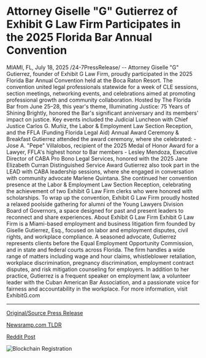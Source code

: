 # Attorney Giselle "G" Gutierrez of Exhibit G Law Firm Participates in the 2025 Florida Bar Annual Convention

MIAMI, FL, July 18, 2025 /24-7PressRelease/ -- Attorney Giselle "G" Gutierrez, founder of Exhibit G Law Firm, proudly participated in the 2025 Florida Bar Annual Convention held at the Boca Raton Resort. The convention united legal professionals statewide for a week of CLE sessions, section meetings, networking events, and celebrations aimed at promoting professional growth and community collaboration.  Hosted by The Florida Bar from June 25–28, this year's theme, Illuminating Justice: 75 Years of Shining Brightly, honored the Bar's significant anniversary and its members' impact on justice. Key events included the Judicial Luncheon with Chief Justice Carlos G. Muñiz, the Labor & Employment Law Section Reception, and the FFLA (Funding Florida Legal Aid) Annual Award Ceremony & Breakfast   Gutierrez attended the award ceremony, where she celebrated: - Jose A. "Pepe" Villalobos, recipient of the 2025 Medal of Honor Award for a Lawyer, FFLA's highest honor to Bar members  - Lesley Mendoza, Executive Director of CABA Pro Bono Legal Services, honored with the 2025 Jane Elizabeth Curran Distinguished Service Award   Gutierrez also took part in the LEAD with CABA leadership sessions, where she engaged in conversation with community advocate Marlene Quintana. She continued her convention presence at the Labor & Employment Law Section Reception, celebrating the achievement of two Exhibit G Law Firm clerks who were honored with scholarships.  To wrap up the convention, Exhibit G Law Firm proudly hosted a relaxed poolside gathering for alumni of the Young Lawyers Division Board of Governors, a space designed for past and present leaders to reconnect and share experiences.  About Exhibit G Law Firm  Exhibit G Law Firm is a Miami-based employment and business litigation firm founded by Giselle Gutierrez, Esq., focused on labor and employment disputes, civil rights, and workplace compliance. A seasoned advocate, Gutierrez represents clients before the Equal Employment Opportunity Commission, and in state and federal courts across Florida.  The firm handles a wide range of matters including wage and hour claims, whistleblower retaliation, workplace discrimination, pregnancy discrimination, employment contract disputes, and risk mitigation counseling for employers. In addition to her practice, Gutierrez is a frequent speaker on employment law, a volunteer leader with the Cuban American Bar Association, and a passionate voice for fairness and accountability in the workplace.  For more information, visit ExhibitG.com 

---

[Original/Source Press Release](https://www.24-7pressrelease.com/press-release/524988/attorney-giselle-g-gutierrez-of-exhibitg-law-firm-participates-in-the-2025-florida-bar-annual-convention)
                    

[Newsramp.com TLDR](https://newsramp.com/curated-news/giselle-gutierrez-shines-at-florida-bar-s-75th-anniversary-convention/e5badba539f37a6f2c6ddca10fdd65fe) 

 



[Reddit Post](https://www.reddit.com/r/newsramp/comments/1m2vtd9/giselle_gutierrez_shines_at_florida_bars_75th/) 



![Blockchain Registration](https://cdn.newsramp.app/24-7PressRelease/qrcode/257/18/nukea5Sk.webp)